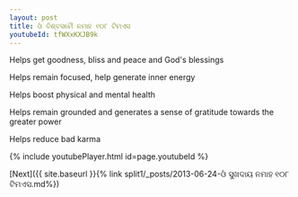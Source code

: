 ```yaml
---
layout: post
title: ଓଁ ବିଶ୍ବସମୈ ନମାହ ୧୦୮ ଟିମଏସ
youtubeId: tfWXxKXJB9k
---
```

 
 
Helps get goodness, bliss and peace and God's blessings
 
Helps remain focused, help generate inner energy 
 
Helps boost physical and mental health 
 
Helps remain grounded and generates a sense of gratitude towards the greater power 
 
Helps reduce bad karma
 
 
 
 


{% include youtubePlayer.html id=page.youtubeId %}
 
[Next]({{ site.baseurl }}{% link  split1/_posts/2013-06-24-ଓଁ ସୁଖଦାୟ ନମାହ ୧୦୮ ଟିମଏସ.md%})
 
